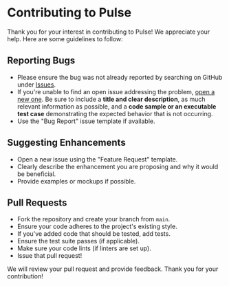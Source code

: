 # Contributing to Pulse

Thank you for your interest in contributing to Pulse! We appreciate your help. Here are some guidelines to follow:

## Reporting Bugs

- Please ensure the bug was not already reported by searching on GitHub under [Issues](https://github.com/rcourtman/Pulse/issues).
- If you're unable to find an open issue addressing the problem, [open a new one](https://github.com/rcourtman/Pulse/issues/new). Be sure to include a **title and clear description**, as much relevant information as possible, and a **code sample or an executable test case** demonstrating the expected behavior that is not occurring.
- Use the "Bug Report" issue template if available.

## Suggesting Enhancements

- Open a new issue using the "Feature Request" template.
- Clearly describe the enhancement you are proposing and why it would be beneficial.
- Provide examples or mockups if possible.

## Pull Requests

- Fork the repository and create your branch from `main`.
- Ensure your code adheres to the project's existing style.
- If you've added code that should be tested, add tests.
- Ensure the test suite passes (if applicable).
- Make sure your code lints (if linters are set up).
- Issue that pull request!

We will review your pull request and provide feedback. Thank you for your contribution! 
